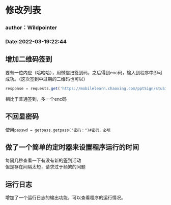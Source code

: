 # 修改列表
### author：Wildpointer
### Date:2022-03-19:22:44
## 增加二维码签到
要有一位内应（哈哈哈），用微信扫签到码，之后得到enc码，输入到程序中即可成功。（这次签到中过期的二维码也可以）   
``` js
response = requests.get('https://mobilelearn.chaoxing.com/pptSign/stuSignajax?activeId='+str(id)+'&uid='+uid+'&enc='+enc, headers=headers,cookies= okcookie)
```  
相比于普通签到，多一个enc码    
## 不回显密码
使用```passwd = getpass.getpass("密码：")#密码，必填```
## 做了一个简单的定时器来设置程序运行的时间         
每隔几秒查看一下有没有新的签到活动  
但是存在间隔太短，请求过于频繁的问题  
## 运行日志
增加了一个运行日志的输出功能，可以查看程序的运行情况。   
